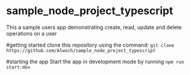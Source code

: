 # sample_node_project_typescript
This a sample users app demonstrating create, read, update and delete operations on a user

#getting started
clone this repository using the command:
`git clone https://github.com/Alwoch/sample_node_project_typescript`

#starting the app
Start the app in development mode by running `npm run start:dev`
